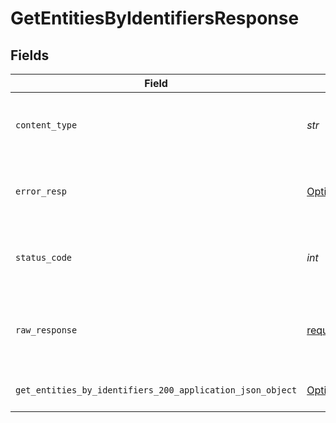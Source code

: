 # GetEntitiesByIdentifiersResponse


## Fields

| Field                                                                                                                         | Type                                                                                                                          | Required                                                                                                                      | Description                                                                                                                   |
| ----------------------------------------------------------------------------------------------------------------------------- | ----------------------------------------------------------------------------------------------------------------------------- | ----------------------------------------------------------------------------------------------------------------------------- | ----------------------------------------------------------------------------------------------------------------------------- |
| `content_type`                                                                                                                | *str*                                                                                                                         | :heavy_check_mark:                                                                                                            | HTTP response content type for this operation                                                                                 |
| `error_resp`                                                                                                                  | [Optional[shared.ErrorResp]](../../models/shared/errorresp.md)                                                                | :heavy_minus_sign:                                                                                                            | The request could not be validated                                                                                            |
| `status_code`                                                                                                                 | *int*                                                                                                                         | :heavy_check_mark:                                                                                                            | HTTP response status code for this operation                                                                                  |
| `raw_response`                                                                                                                | [requests.Response](https://requests.readthedocs.io/en/latest/api/#requests.Response)                                         | :heavy_minus_sign:                                                                                                            | Raw HTTP response; suitable for custom response parsing                                                                       |
| `get_entities_by_identifiers_200_application_json_object`                                                                     | [Optional[GetEntitiesByIdentifiers200ApplicationJSON]](../../models/operations/getentitiesbyidentifiers200applicationjson.md) | :heavy_minus_sign:                                                                                                            | The returned Entities                                                                                                         |